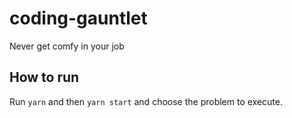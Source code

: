 # coding-gauntlet
Never get comfy in your job

## How to run
Run `yarn` and then `yarn start` and choose the problem to execute.